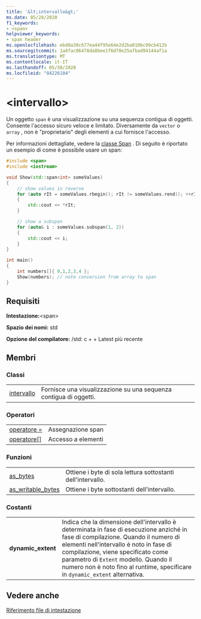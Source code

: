 ```yaml
---
title: '&lt;intervallo&gt;'
ms.date: 05/28/2020
f1_keywords:
- <span>
helpviewer_keywords:
- span header
ms.openlocfilehash: ebd0a30c677ea44f95e64e2d2ba010bc99cb412b
ms.sourcegitcommit: 1a8fac06478da8bee1f6d70e25afbad94144af1a
ms.translationtype: MT
ms.contentlocale: it-IT
ms.lasthandoff: 05/30/2020
ms.locfileid: "84226104"
---
```

# <a name="ltspangt"></a>&lt;intervallo&gt;

Un oggetto `span` è una visualizzazione su una sequenza contigua di oggetti. Consente l'accesso sicuro veloce e limitato. Diversamente da `vector` o `array` , non è "proprietario" degli elementi a cui fornisce l'accesso. 

Per informazioni dettagliate, vedere la [classe Span](span-class.md) . Di seguito è riportato un esempio di come è possibile usare un span:

```cpp
#include <span>
#include <iostream>

void Show(std::span<int> someValues)
{
    // show values in reverse
    for (auto rIt = someValues.rbegin(); rIt != someValues.rend(); ++rIt)
    {
        std::cout << *rIt;
    }

    // show a subspan
    for (auto& i : someValues.subspan(1, 2))
    {
        std::cout << i;
    }
}

int main()
{
    int numbers[]{ 0,1,2,3,4 };
    Show(numbers); // note conversion from array to span
}
```

## <a name="requirements"></a>Requisiti

**Intestazione:**\<span>

**Spazio dei nomi:** std

**Opzione del compilatore:** /std: c + + Latest più recente

## <a name="members"></a>Membri

### <a name="classes"></a>Classi

|||
|-|:-|
|[intervallo](span-class.md)| Fornisce una visualizzazione su una sequenza contigua di oggetti. |

### <a name="operators"></a>Operatori

|||
|-|:-|
|[operatore =](span-class.md#op_eq)| Assegnazione span |
|[operatore\[\]](span-class.md#op_at)| Accesso a elementi |

### <a name="functions"></a>Funzioni

|||
|-|:-|
| [as_bytes](span-functions.md#as_bytes)| Ottiene i byte di sola lettura sottostanti dell'intervallo. |
| [as_writable_bytes](span-functions.md#as_writable_bytes) | Ottiene i byte sottostanti dell'intervallo. |

### <a name="constants"></a>Costanti

|||
|-|:-|
| **dynamic_extent** | Indica che la dimensione dell'intervallo è determinata in fase di esecuzione anziché in fase di compilazione. Quando il numero di elementi nell'intervallo è noto in fase di compilazione, viene specificato come parametro di `Extent` modello. Quando il numero non è noto fino al runtime, specificare in `dynamic_extent` alternativa. |

## <a name="see-also"></a>Vedere anche

[Riferimento file di intestazione](../standard-library/cpp-standard-library-header-files.md)
